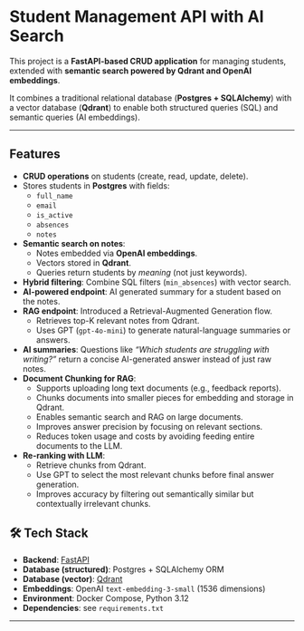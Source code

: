 # Student Management API with AI Search  

This project is a **FastAPI-based CRUD application** for managing students, extended with **semantic search powered by Qdrant and OpenAI embeddings**.  

It combines a traditional relational database (**Postgres + SQLAlchemy**) with a vector database (**Qdrant**) to enable both structured queries (SQL) and semantic queries (AI embeddings).  

---

## Features  

- **CRUD operations** on students (create, read, update, delete).  
- Stores students in **Postgres** with fields:  
  - `full_name`  
  - `email`  
  - `is_active`  
  - `absences`  
  - `notes`  
- **Semantic search on notes**:  
  - Notes embedded via **OpenAI embeddings**.  
  - Vectors stored in **Qdrant**.  
  - Queries return students by *meaning* (not just keywords).  
- **Hybrid filtering**: Combine SQL filters (`min_absences`) with vector search.  
- **AI-powered endpoint**: AI generated summary for a student based on the notes.  
- **RAG endpoint**: Introduced a Retrieval-Augmented Generation flow.  
  - Retrieves top-K relevant notes from Qdrant.  
  - Uses GPT (`gpt-4o-mini`) to generate natural-language summaries or answers.
- **AI summaries**: Questions like *“Which students are struggling with writing?”* return a concise AI-generated answer instead of just raw notes.  
- **Document Chunking for RAG**:
  - Supports uploading long text documents (e.g., feedback reports).
  - Chunks documents into smaller pieces for embedding and storage in Qdrant.
  - Enables semantic search and RAG on large documents.
  - Improves answer precision by focusing on relevant sections.
  - Reduces token usage and costs by avoiding feeding entire documents to the LLM.
- **Re-ranking with LLM**:
  - Retrieve chunks from Qdrant.
  - Use GPT to select the most relevant chunks before final answer generation.
  - Improves accuracy by filtering out semantically similar but contextually irrelevant chunks.


## 🛠️ Tech Stack  

- **Backend**: [FastAPI](https://fastapi.tiangolo.com/)  
- **Database (structured)**: Postgres + SQLAlchemy ORM  
- **Database (vector)**: [Qdrant](https://qdrant.tech/)  
- **Embeddings**: OpenAI `text-embedding-3-small` (1536 dimensions)  
- **Environment**: Docker Compose, Python 3.12  
- **Dependencies**: see `requirements.txt`  

---
